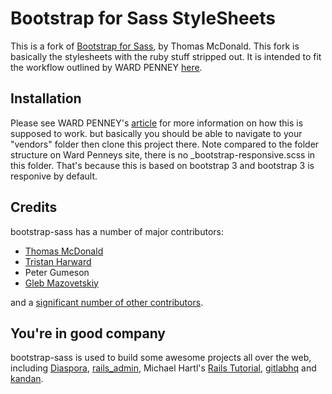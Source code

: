 # Bootstrap for Sass StyleSheets

This is a fork of [Bootstrap for Sass](https://github.com/thomas-mcdonald/bootstrap-sass), by Thomas McDonald.  This fork is basically the stylesheets with the ruby stuff stripped out.  It is intended to fit the workflow outlined by WARD PENNEY [here](http://pivotallabs.com/sass-with-bootstrap/).

## Installation

Please see WARD PENNEY's [article](http://pivotallabs.com/sass-with-bootstrap/) for more information on how this is supposed to work.
but basically you should be able to navigate to your "vendors" folder then clone this project there.  Note compared to the folder structure on Ward Penneys site, there is no _bootstrap-responsive.scss in this folder.  That's because this is based on bootstrap 3 and bootstrap 3 is responive by default.  

<!-- ```ruby
gem 'sass-rails', '>= 3.2' # sass-rails needs to be higher than 3.2
gem 'bootstrap-sass', '~> 3.0.0.0.rc'
``` -->

## Credits

bootstrap-sass has a number of major contributors:

<!-- feel free to make these link wherever you wish -->
* [Thomas McDonald](https://twitter.com/thomasmcdonald_)
* [Tristan Harward](http://www.trisweb.com)
* Peter Gumeson
* [Gleb Mazovetskiy](https://github.com/glebm)

and a [significant number of other contributors][contrib].

## You're in good company
bootstrap-sass is used to build some awesome projects all over the web, including
[Diaspora](http://diasporaproject.org/), [rails_admin](https://github.com/sferik/rails_admin),
Michael Hartl's [Rails Tutorial](http://railstutorial.org/), [gitlabhq](http://gitlabhq.com/) and
[kandan](http://kandanapp.com/).

[converter]: https://github.com/thomas-mcdonald/bootstrap-sass/blob/3/tasks/converter.rb
[version]: https://github.com/thomas-mcdonald/bootstrap-sass/blob/3/lib/bootstrap-sass/version.rb
[contrib]: https://github.com/thomas-mcdonald/bootstrap-sass/graphs/contributors
[antirequire]: https://github.com/thomas-mcdonald/bootstrap-sass/issues/79#issuecomment-4428595
[jsdocs]: http://getbootstrap.com/javascript/#transitions
